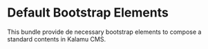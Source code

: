 # Default Bootstrap Elements

This bundle provide de necessary bootstrap elements to compose a standard
contents in Kalamu CMS.
